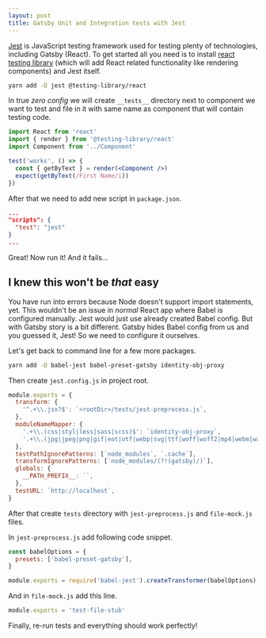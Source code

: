 ```yaml
---
layout: post
title: Gatsby Unit and Integration tests with Jest
---
```


[Jest](https://jestjs.io/) is JavaScript testing framework used for testing plenty of technologies, including Gatsby (React). To get started all you need is to install [react testing library](https://github.com/testing-library/react-testing-library) (which will add React related functionality like rendering components) and Jest itself.

```bash
yarn add -D jest @testing-library/react
```

In true _zero config_ we will create `__tests__` directory next to component we want to test and file in it with same name as component that will contain testing code.

```jsx
import React from 'react'
import { render } from '@testing-library/react'
import Component from '../Component'

test('works', () => {
  const { getByText } = render(<Component />)
  expect(getByText(/First Name/i))
})
```

After that we need to add new script in `package.json`.

```json
...
"scripts": {
  "test": "jest"
}
...
```

Great! Now run it! And it fails...

## I knew this won't be _that_ easy

You have run into errors because Node doesn't support import statements, yet. This wouldn't be an issue in _normal_ React app where Babel is configured manually. Jest would just use already created Babel config. But with Gatsby story is a bit different. Gatsby hides Babel config from us and you guessed it, Jest! So we need to configure it ourselves.

Let's get back to command line for a few more packages.

```bash
yarn add -D babel-jest babel-preset-gatsby identity-obj-proxy
```

Then create `jest.config.js` in project root.

```js
module.exports = {
  transform: {
    '^.+\\.jsx?$': `<rootDir>/tests/jest-preprocess.js`,
  },
  moduleNameMapper: {
    '.+\\.(css|styl|less|sass|scss)$': `identity-obj-proxy`,
    '.+\\.(jpg|jpeg|png|gif|eot|otf|webp|svg|ttf|woff|woff2|mp4|webm|wav|mp3|m4a|aac|oga)$': `<rootDir>/tests/file-mock.js`,
  },
  testPathIgnorePatterns: [`node_modules`, `.cache`],
  transformIgnorePatterns: [`node_modules/(?!(gatsby)/)`],
  globals: {
    __PATH_PREFIX__: ``,
  },
  testURL: `http://localhost`,
}
```

After that create `tests` directory with `jest-preprocess.js` and `file-mock.js` files.

In `jest-preprocess.js` add following code snippet.

```js
const babelOptions = {
  presets: ['babel-preset-gatsby'],
}

module.exports = require('babel-jest').createTransformer(babelOptions)
```

And in `file-mock.js` add this line.

```js
module.exports = 'test-file-stub'
```

Finally, re-run tests and everything should work perfectly!

<!-- resources:
  - name: Learn With Jason - Gatsby testing with Kent C. Dodds
    url: https://youtu.be/BzRAYt7BHRw?t=3046
  - name: Gatsby Docs
    url: https://www.gatsbyjs.org/docs/unit-testing/ -->

